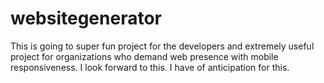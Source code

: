 websitegenerator
================

This is going to super fun project for the developers and extremely useful project for organizations who demand web presence with mobile responsiveness. I look forward to this. I have of anticipation for this.

